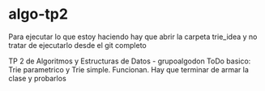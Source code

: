 # algo-tp2

Para ejecutar lo que estoy haciendo hay que abrir la carpeta trie_idea y no tratar de ejecutarlo desde el git completo

TP 2 de Algoritmos y Estructuras de Datos - grupoalgodon
ToDo basico:  Trie parametrico y Trie simple.  Funcionan. Hay que terminar de armar la clase y probarlos
